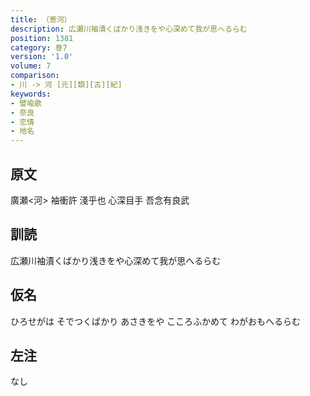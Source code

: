 ```yaml
---
title: （寄河）
description: 広瀬川袖漬くばかり浅きをや心深めて我が思へるらむ
position: 1381
category: 巻7
version: '1.0'
volume: 7
comparison:
- 川 -> 河 [元][類][古][紀]
keywords:
- 譬喩歌
- 奈良
- 恋情
- 地名
---
```


## 原文

廣瀬<河> 袖衝許 淺乎也 心深目手 吾念有良武

## 訓読

広瀬川袖漬くばかり浅きをや心深めて我が思へるらむ

## 仮名

ひろせがは そでつくばかり あさきをや こころふかめて わがおもへるらむ

## 左注

なし
